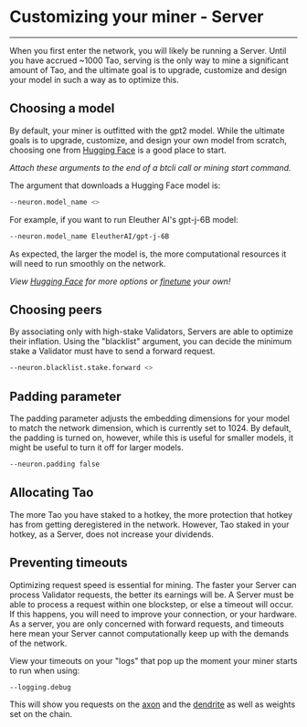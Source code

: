 # Customizing your miner - Server
---
When you first enter the network, you will likely be running a Server. Until you have accrued ~1000 Tao, serving is the only way to mine a significant amount of Tao, and the ultimate goal is to upgrade, customize and design your model in such a way as to optimize this. 



## Choosing a model 


By default, your miner is outfitted with the gpt2 model. While the ultimate goals is to upgrade, customize, and design your own model from scratch, choosing one from [Hugging Face](https://huggingface.co/models) is a good place to start.

*Attach these arguments to the end of a btcli call or mining start command.*

The argument that downloads a Hugging Face model is:


```bash
--neuron.model_name <>
```


For example, if you want to run Eleuther AI's gpt-j-6B model: 


```bash
--neuron.model_name EleutherAI/gpt-j-6B
```


As expected, the larger the model is, the more computational resources it will need to run smoothly on the network. 

*View [Hugging Face](https://huggingface.co/models) for more options or [finetune](https://github.com/opentensor/clm_model_tuning) your own!*



## Choosing peers 


By associating only with high-stake Validators, Servers are able to optimize their inflation. Using the "blacklist" argument, you can decide the minimum stake a Validator must have to send a forward request. 


```bash
--neuron.blacklist.stake.forward <>
```



## Padding parameter


The padding parameter adjusts the embedding dimensions for your model to match the network dimension, which is currently set to 1024. By default, the padding is turned on, however, while this is useful for smaller models, it might be useful to turn it off for larger models.


```bash
--neuron.padding false
```



## Allocating Tao


The more Tao you have staked to a hotkey, the more protection that hotkey has from getting deregistered in the network. However, Tao staked in your hotkey, as a Server, does not increase your dividends. 



## Preventing timeouts 


Optimizing request speed is essential for mining. The faster your Server can process Validator requests, the better its earnings will be. A Server must be able to process a request within one blockstep, or else a timeout will occur. If this happens, you will need to improve your connection, or your hardware. As a server, you are only concerned with forward requests, and timeouts here mean your Server cannot computationally keep up with the demands of the network. 


View your timeouts on your "logs" that pop up the moment your miner starts to run when using:


```bash
--logging.debug
```


This will show you requests on the [axon](src/../../nested/Glossary.md#axon) and the [dendrite](src/../../nested/Glossary.md#dendrite) as well as weights set on the chain.